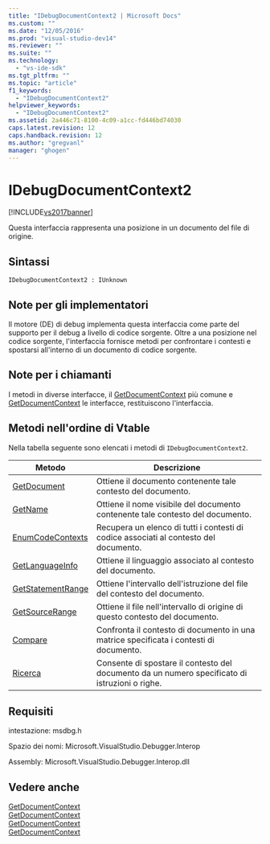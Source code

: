 ```yaml
---
title: "IDebugDocumentContext2 | Microsoft Docs"
ms.custom: ""
ms.date: "12/05/2016"
ms.prod: "visual-studio-dev14"
ms.reviewer: ""
ms.suite: ""
ms.technology: 
  - "vs-ide-sdk"
ms.tgt_pltfrm: ""
ms.topic: "article"
f1_keywords: 
  - "IDebugDocumentContext2"
helpviewer_keywords: 
  - "IDebugDocumentContext2"
ms.assetid: 2a446c71-8100-4c09-a1cc-fd446bd74030
caps.latest.revision: 12
caps.handback.revision: 12
ms.author: "gregvanl"
manager: "ghogen"
---
```

# IDebugDocumentContext2
[!INCLUDE[vs2017banner](../../../code-quality/includes/vs2017banner.md)]

Questa interfaccia rappresenta una posizione in un documento del file di origine.  
  
## Sintassi  
  
```  
IDebugDocumentContext2 : IUnknown  
```  
  
## Note per gli implementatori  
 Il motore \(DE\) di debug implementa questa interfaccia come parte del supporto per il debug a livello di codice sorgente.  Oltre a una posizione nel codice sorgente, l'interfaccia fornisce metodi per confrontare i contesti e spostarsi all'interno di un documento di codice sorgente.  
  
## Note per i chiamanti  
 I metodi in diverse interfacce, il [GetDocumentContext](../../../extensibility/debugger/reference/idebugstackframe2-getdocumentcontext.md) più comune e [GetDocumentContext](../Topic/IDebugCodeContext2::GetDocumentContext.md) le interfacce, restituiscono l'interfaccia.  
  
## Metodi nell'ordine di Vtable  
 Nella tabella seguente sono elencati i metodi di `IDebugDocumentContext2`.  
  
|Metodo|Descrizione|  
|------------|-----------------|  
|[GetDocument](../Topic/IDebugDocumentContext2::GetDocument.md)|Ottiene il documento contenente tale contesto del documento.|  
|[GetName](../../../extensibility/debugger/reference/idebugdocumentcontext2-getname.md)|Ottiene il nome visibile del documento contenente tale contesto del documento.|  
|[EnumCodeContexts](../../../extensibility/debugger/reference/idebugdocumentcontext2-enumcodecontexts.md)|Recupera un elenco di tutti i contesti di codice associati al contesto del documento.|  
|[GetLanguageInfo](../../../extensibility/debugger/reference/idebugdocumentcontext2-getlanguageinfo.md)|Ottiene il linguaggio associato al contesto del documento.|  
|[GetStatementRange](../../../extensibility/debugger/reference/idebugdocumentcontext2-getstatementrange.md)|Ottiene l'intervallo dell'istruzione del file del contesto del documento.|  
|[GetSourceRange](../../../extensibility/debugger/reference/idebugdocumentcontext2-getsourcerange.md)|Ottiene il file nell'intervallo di origine di questo contesto del documento.|  
|[Compare](../../../extensibility/debugger/reference/idebugdocumentcontext2-compare.md)|Confronta il contesto di documento in una matrice specificata i contesti di documento.|  
|[Ricerca](../../../extensibility/debugger/reference/idebugdocumentcontext2-seek.md)|Consente di spostare il contesto del documento da un numero specificato di istruzioni o righe.|  
  
## Requisiti  
 intestazione: msdbg.h  
  
 Spazio dei nomi: Microsoft.VisualStudio.Debugger.Interop  
  
 Assembly: Microsoft.VisualStudio.Debugger.Interop.dll  
  
## Vedere anche  
 [GetDocumentContext](../../../extensibility/debugger/reference/idebugcanstopevent2-getdocumentcontext.md)   
 [GetDocumentContext](../../../extensibility/debugger/reference/idebugactivatedocumentevent2-getdocumentcontext.md)   
 [GetDocumentContext](../../../extensibility/debugger/reference/idebugstackframe2-getdocumentcontext.md)   
 [GetDocumentContext](../Topic/IDebugCodeContext2::GetDocumentContext.md)